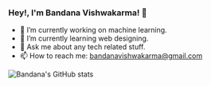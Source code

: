 ### Hey!, I'm Bandana Vishwakarma! 👋



- 🔭 I’m currently working on machine learning.
- 🌱 I’m currently learning web designing.
- 💬 Ask me about any tech related stuff.
- 📫 How to reach me: bandanavishwakarma@gmail.com

![Bandana's GitHub stats](https://github-readme-stats.vercel.app/api?username=Bandana-vishwakarma&theme=radical&align="middle")
